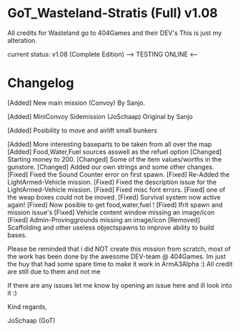 GoT_Wasteland-Stratis (Full) v1.08
==================================

All credits for Wasteland go to 404Games and their DEV's
This is just my alteration.

current status: v1.08 (Complete Edition) --> TESTING ONLINE <--

Changelog
=========
[Added] New main mission (Convoy) By Sanjo.

[Added] MiniConvoy Sidemission (JoSchaap) Original by Sanjo

[Added] Posibility to move and airlift small bunkers

[Added] More interesting baseparts to be taken from all over the map
[Added] Food,Water,Fuel sources asswell as the refuel option
[Changed] Starting money to 200.
[Changed] Some of the item values/worths in the gunstore.
[Changed] Added our own strings and some other changes.
[Fixed] Fixed the Sound Counter error on first spawn.
[Fixed] Re-Added the LightArmed-Vehicle mission.
[Fixed] Fixed the description issue for the LightArmed-Vehicle mission.
[Fixed] Fixed misc font errors.
[Fixed] one of the weap boxes could not be moved.
[Fixed] Survival system now active again!
[Fixed] Now posible to get food,water,fuel !
[Fixed] Ifrit spawn and mission issue's
[Fixed] Vehicle content window missing an image/icon
[Fixed] Admin-Provinggrounds missing an image/icon
[Removed] Scaffolding and other useless objectspawns to improve ability to build bases.

Please be reminded that i did NOT create this mission from scratch, most of the work has been done by the awesome DEV-team @ 404Games. Im just the huy that had some spare time to make it work in ArmA3Alpha :)
All credit are still due to them and not me

If there are any issues let me know by opening an issue here and ill look into it :)


Kind regards,

JoSchaap (GoT) 
